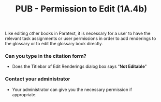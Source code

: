 ﻿---
title: PUB -  Permission to Edit (1A.4b)
---
Like editing other books in Paratext, it is necessary for a user to have the relevant task assignments or user permissions in order to add renderings to the glossary or to edit the glossary book directly.

### Can you type in the citation form?

-  Does the Titlebar of Edit Renderings dialog box says “**Not Editable**”

### Contact your administrator

-  Your administrator can give you the necessary permission if appropriate.

